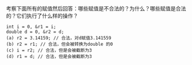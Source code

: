 考察下面所有的赋值然后回答：哪些赋值是不合法的？为什么？哪些赋值是合法的？它们执行了什么样的操作？

    int i = 0, &r1 = i;
    double d = 0, &r2 = d;
    (a) r2 = 3.14159; // 合法，对d赋值3.141559
    (b) r2 = r1; // 合法，但会被转换为double 的0
    (c) i = r2; // 合法，但是会被截断为3
    (d) r1 = d; // 合法，但是会被截断为3